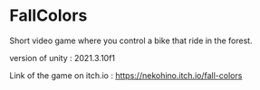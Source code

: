 # FallColors
Short video game where you control a bike that ride in the forest.

version of unity : 2021.3.10f1

Link of the game on itch.io : https://nekohino.itch.io/fall-colors
